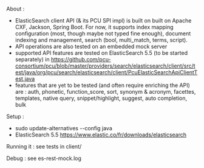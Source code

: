 About :
- ElasticSearch client API (& its PCU SPI impl) is built on built on Apache CXF, Jackson, Spring Boot. For now, it supports index mapping configuration (most, though maybe not typed fine enough), document indexing and management, search (bool, multi_match, terms, script).
- API operations are also tested on an embedded mock server
- supported API features are tested on ElasticSearch 5.5 (to be started separately) in https://github.com/pcu-consortium/pcu/blob/master/providers/search/elasticsearch/client/src/test/java/org/pcu/search/elasticsearch/client/PcuElasticSearchApiClientTest.java
- features that are yet to be tested (and often require enriching the API) are : auth, phonetic, function_score, sort, synonym & acronym, facettes, templates, native query, snippet/highlight, suggest, auto completion, bulk

Setup :
- sudo update-alternatives --config java
- ElasticSearch 5.5 https://www.elastic.co/fr/downloads/elasticsearch

Running it : see tests in client/

Debug :
see es-rest-mock.log

